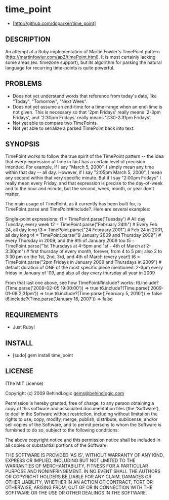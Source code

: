 # time_point #

* [http://github.com/dcparker/time_point]

## DESCRIPTION ##

An attempt at a Ruby implementation of Martin Fowler's TimePoint pattern (http://martinfowler.com/ap2/timePoint.html). It is most certainly lacking some areas (ex. timezone support), but its algorithm for parsing the natural language for recurring time-points is quite powerful.

## PROBLEMS ##

* Does not yet understand words that reference from today's date, like "Today", "Tomorrow", "Next Week".
* Does not yet assume an end-time for a time-range when an end-time is not given. This is necessary so that '2pm Fridays' really means '2-3pm Fridays', and '2:30pm Fridays' really means '2:30-2:31pm Fridays'.
* Not yet able to compare two TimePoints.
* Not yet able to serialize a parsed TimePoint back into text.

## SYNOPSIS ##

TimePoint works to follow the true spirit of the TimePoint pattern -- the idea that every expression of time in fact has a certain level of precision intended. For example, if I say "March 5, 2000", I simply mean any time within that day -- all day. However, if I say "2:05pm March 5, 2000", I mean any second within that very specific minute. But if I say "2:00pm Fridays" I really mean every Friday, and that expression is precise to the day-of-week and to the hour and minute, but the second, week, month, or year don't matter.

The main usage of TimePoint, as it currently has been built for, is TimePoint.parse and TimePoint#include?. Here are several examples:

Single-point expressions:
	t1 = TimePoint.parse('Tuesday') # All day Tuesday, every week
	t2 = TimePoint.parse("February 24th") # Every Feb 24, all day long
	t3 = TimePoint.parse("24 February 2001") # Feb 24 in 2001, all day long
	t4 = TimePoint.parse("9 January 2009 and Thursday 2009") # every Thursday in 2009, and the 9th of January 2009 too
	t5 = TimePoint.parse("1st Thursdays at 4-5pm and 1st - 4th of March at 2-3:30pm") # first thursday of every month, forever, from 4 to 5 pm; also 2 to 3:30 pm on the 1st, 2nd, 3rd, and 4th of March (every year!)
	t6 = TimePoint.parse("2pm Fridays in January 2009 and Thursdays in 2009") # default duration of ONE of the most specific piece mentioned: 2-3pm every friday in January of '09, and also all day every thursday all year in 2009

From that last one above, see how TimePoint#include? works:
	t6.include?(Time.parse('2009-02-05 19:00:00')) => true
	t6.include?(Time.parse('2009-01-09 2:31pm')) => true
	t6.include?(Time.parse('February 5, 2010')) => false
	t6.include?(Time.parse('January 16, 2007')) => false

## REQUIREMENTS ##

* Just Ruby!

## INSTALL ##

* [sudo] gem install time_point

## LICENSE ##

(The MIT License)

Copyright (c) 2009 BehindLogic <gems@behindlogic.com>

Permission is hereby granted, free of charge, to any person obtaining
a copy of this software and associated documentation files (the
'Software'), to deal in the Software without restriction, including
without limitation the rights to use, copy, modify, merge, publish,
distribute, sublicense, and/or sell copies of the Software, and to
permit persons to whom the Software is furnished to do so, subject to
the following conditions:

The above copyright notice and this permission notice shall be
included in all copies or substantial portions of the Software.

THE SOFTWARE IS PROVIDED 'AS IS', WITHOUT WARRANTY OF ANY KIND,
EXPRESS OR IMPLIED, INCLUDING BUT NOT LIMITED TO THE WARRANTIES OF
MERCHANTABILITY, FITNESS FOR A PARTICULAR PURPOSE AND NONINFRINGEMENT.
IN NO EVENT SHALL THE AUTHORS OR COPYRIGHT HOLDERS BE LIABLE FOR ANY
CLAIM, DAMAGES OR OTHER LIABILITY, WHETHER IN AN ACTION OF CONTRACT,
TORT OR OTHERWISE, ARISING FROM, OUT OF OR IN CONNECTION WITH THE
SOFTWARE OR THE USE OR OTHER DEALINGS IN THE SOFTWARE.
